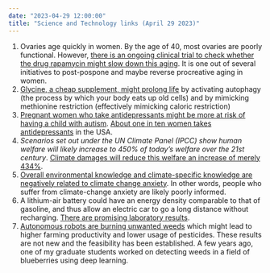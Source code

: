 ```yaml
---
date: "2023-04-29 12:00:00"
title: "Science and Technology links (April 29 2023)"
---
```




1. Ovaries age quickly in women. By the age of 40, most ovaries are poorly functional. However, [there is an ongoing clinical trial to check whether the drug rapamycin might slow down this aging](https://www.insider.com/rapamycin-antiaging-drug-for-ovaries-infertility-2023-4). It is one out of several initiatives to post-pospone and maybe reverse procreative aging in women.
1. [Glycine, a cheap supplement, might prolong life](https://www.sciencedirect.com/science/article/pii/S1568163723000818) by activating autophagy (the process by which your body eats up old cells) and by mimicking methionine restriction (effectively mimicking caloric restriction)
1. [Pregnant women who take antidepressants might be more at risk of having a child with autism](https://jamanetwork.com/journals/jamapediatrics/fullarticle/2476187). [About one in ten women takes antidepressants](https://www.wsj.com/articles/why-so-many-middle-aged-women-are-on-antidepressants-11648906393) in the USA.
1. <em>Scenarios set out under the UN Climate Panel (IPCC) show human welfare will likely increase to 450% of today&rsquo;s welfare over the 21st century</em>. [Climate damages will reduce this welfare an increase of merely 434%](https://www.sciencedirect.com/science/article/pii/S0040162520304157).
1. [Overall environmental knowledge and climate-specific knowledge are negatively related to climate change anxiety](https://link.springer.com/article/10.1007/s10584-023-03518-z). In other words, people who suffer from climate-change anxiety are likely poorly informed.
1. A lithium-air battery could have an energy density comparable to that of gasoline, and thus allow an electric car to go a long distance without recharging. [There are promising laboratory results](https://www.science.org/doi/10.1126/science.abq1347).
1. [Autonomous robots are burning unwanted weeds](https://interestingengineering.com/innovation/new-farming-robot-uses-ai-to-kill-100000-weeds-per-hour) which might lead to higher farming productivity and lower usage of pesticides. These results are not new and the feasibility has been established. A few years ago, one of my graduate students worked on detecting weeds in a field of blueberries using deep learning.


